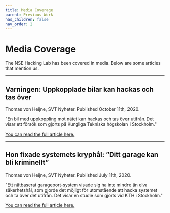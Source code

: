 ```yaml
---
title: Media Coverage
parent: Previous Work
has_children: false
nav_order: 2
---
```


# Media Coverage

The NSE Hacking Lab has been covered in media. Below are some articles that mention us.

<hr>

## Varningen: Uppkopplade bilar kan hackas och tas över

Thomas von Heijne, SVT Nyheter. Published October 11th, 2020.

"En bil med uppkoppling mot nätet kan hackas och tas över utifrån. Det visar ett försök som gjorts på Kungliga Tekniska högskolan i Stockholm."

[You can read the full article here.](https://www.svt.se/nyheter/varningen-uppkopplade-bilar-kan-hackas-och-tas-over?)

<hr>

## Hon fixade systemets kryphål: ”Ditt garage kan bli kriminellt”

Thomas von Heijne, SVT Nyheter. Published July 11th, 2020.

"Ett nätbaserat garageport-system visade sig ha inte mindre än elva säkerhetshål, som gjorde det möjligt för utomstående att hacka systemet och ta över det utifrån. Det visar en studie som gjorts vid KTH i Stockholm."

[You can read the full article here.](https://www.svt.se/nyheter/vetenskap/din-garageport-blir-kriminell)


<!--## TITLE

Author, Platform. Published M Dth, YYYY.

"QUOTE"

[You can read the full article here.](LINK)-->